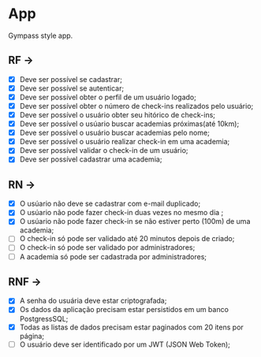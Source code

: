 # App 

Gympass style app.

## RF ->

- [x] Deve ser possível se cadastrar; 
- [x] Deve ser possível se autenticar; 
- [x] Deve ser possível obter o perfil de um usuário logado;
- [x] Deve ser possível obter o número de check-ins realizados pelo usuário;
- [x] Deve ser possível o usuário obter seu hitórico de check-ins;
- [x] Deve ser possível o usúario buscar academias próximas(até 10km);
- [x] Deve ser possível o usuário buscar academias pelo nome;
- [x] Deve ser possível o usuário realizar check-in em uma academia;
- [x] Deve ser possível validar o check-in de um usuário;
- [x] Deve ser possível cadastrar uma academia;

## RN ->

- [x] O usúario não deve se cadastrar com e-mail duplicado;
- [x] O usúario não pode fazer check-in duas vezes no mesmo dia ;
- [x] O usúario não pode fazer check-in se não estiver perto (100m) de uma academia;
- [ ] O check-in só pode ser validado até 20 minutos depois de criado;
- [ ] O check-in só pode ser validado por administradores;
- [ ] A academia só pode ser cadastrada por administradores;

## RNF ->

- [x] A senha do usuária deve estar criptografada;
- [x] Os dados da aplicação precisam estar persistidos em um banco PostgressSQL;
- [x] Todas as listas de dados precisam estar paginados com 20 itens por página;
- [ ] O usuário deve ser identificado por um JWT (JSON Web Token); 
